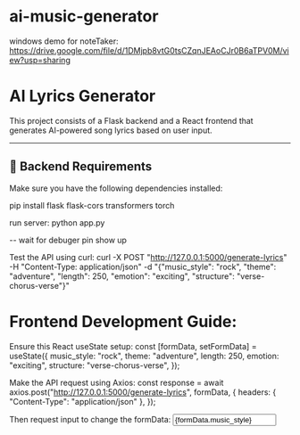 # ai-music-generator

windows demo for noteTaker: https://drive.google.com/file/d/1DMjpb8vtG0tsCZqnJEAoCJr0B6aTPV0M/view?usp=sharing

# AI Lyrics Generator

This project consists of a Flask backend and a React frontend that generates AI-powered song lyrics based on user input.

---

## 📌 Backend Requirements

Make sure you have the following dependencies installed:

pip install flask flask-cors transformers torch

run server:
python app.py

-- wait for debuger pin show up

Test the API using curl:
curl -X POST "http://127.0.0.1:5000/generate-lyrics" -H "Content-Type: application/json" -d "{\"music_style\": \"rock\", \"theme\": \"adventure\", \"length\": 250, \"emotion\": \"exciting\", \"structure\": \"verse-chorus-verse\"}"

# Frontend Development Guide:
Ensure this React useState setup:
const [formData, setFormData] = useState({
    music_style: "rock",
    theme: "adventure",
    length: 250,
    emotion: "exciting",
    structure: "verse-chorus-verse",
});

Make the API request using Axios:
const response = await axios.post("http://127.0.0.1:5000/generate-lyrics", formData, {
    headers: { "Content-Type": "application/json" },
});

Then request input to change the formData:
<input type="text" name="music_style" value={formData.music_style} onChange={handleChange} />

